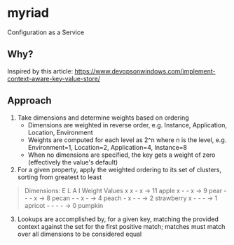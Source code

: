 # myriad
Configuration as a Service

## Why?
Inspired by this article:
https://www.devopsonwindows.com/implement-context-aware-key-value-store/

## Approach

1. Take dimensions and determine weights based on ordering
   - Dimensions are weighted in reverse order, e.g. Instance, Application, Location, Environment
   - Weights are computed for each level as 2^n where n is the level,
     e.g. Environment=1, Location=2, Application=4, Instance=8
   - When no dimensions are specified, the key gets a weight of zero (effectively the value's default)
2. For a given property, apply the weighted ordering to its set of clusters, sorting from greatest to least
>  Dimensions: E L A I    Weight     Values
>              x x - x -> 11         apple
>              x - - x -> 9          pear
>              - - - x -> 8          pecan
>              - - x - -> 4          peach
>              - x - - -> 2          strawberry
>              x - - - -> 1          apricot
>              - - - - -> 0          pumpkin
3. Lookups are accomplished by, for a given key, matching the provided context against the set for the first
   positive match; matches must match over all dimensions to be considered equal